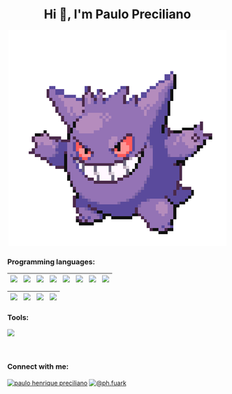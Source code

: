 <h1 align="center">Hi 👋, I'm Paulo Preciliano</h1>
<div align="center">
  <img src="https://github.com/phfuark/phfuark/blob/main/Banner1.gif">
</div>



<div>
  <h3>Programming languages:</h3>
</div> 

| <img src="https://skillicons.dev/icons?i=py"> 	| <img src="https://geps.dev/progress/40?dangerColor=8334eb&warningColor=8334eb&successColor=8334eb"> 	| <img src="https://skillicons.dev/icons?i=js"> 	| <img src="https://geps.dev/progress/5?dangerColor=8334eb&warningColor=8334eb&successColor=8334eb"> 	| <img src="https://skillicons.dev/icons?i=cpp"> 	| <img src="https://geps.dev/progress/25?dangerColor=8334eb&warningColor=8334eb&successColor=8334eb"> 	| <img src="https://skillicons.dev/icons?i=java"> 	| <img src="https://geps.dev/progress/15?dangerColor=8334eb&warningColor=8334eb&successColor=8334eb"> 	|
|---	|---	|:---:	|:---:	|---:	|---:	|---	|---	|

| <img src="https://skillicons.dev/icons?i=html"> 	| <img src="https://geps.dev/progress/70?dangerColor=8334eb&warningColor=8334eb&successColor=8334eb"> 	| <img src="https://skillicons.dev/icons?i=css"> 	| <img src="https://geps.dev/progress/55?dangerColor=8334eb&warningColor=8334eb&successColor=8334eb"> 	|
|---	|---	|:---:	|:---:	|

<div>
  <h3>Tools:</h3>
  <img src="https://skillicons.dev/icons?i=arduino,discord,git,github,gmail,idea,linkedin,notion,pycharm,vscode,windows" />  
</div> 
<br>
<br>

<h3 align="left">Connect with me:</h3>
<p align="left">
<a href="https://linkedin.com/in/paulo-henrique-preciliano-40b5702a2" target="blank"><img align="center" src="https://raw.githubusercontent.com/rahuldkjain/github-profile-readme-generator/master/src/images/icons/Social/linked-in-alt.svg" alt="paulo henrique preciliano" height="30" width="40" /></a>
<a href="https://www.instagram.com/ph.fuark/" target="blank"><img align="center" src="https://raw.githubusercontent.com/rahuldkjain/github-profile-readme-generator/master/src/images/icons/Social/instagram.svg" alt="@ph.fuark" height="30" width="40" /></a>
</p>
